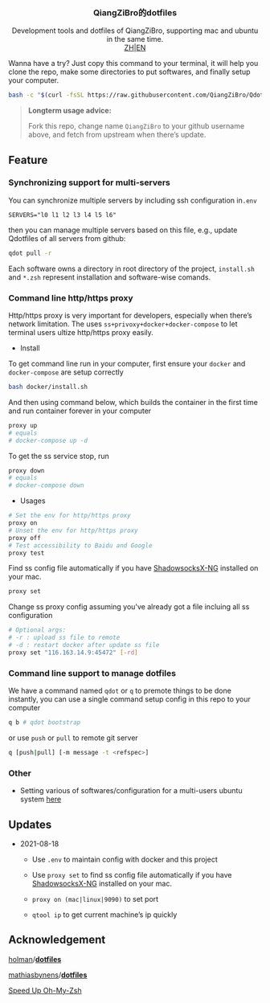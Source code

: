 <p align="center">
  <h3 align="center">QiangZiBro的dotfiles</h3>
  <p align="center">
   Development tools and dotfiles of QiangZiBro, supporting mac and ubuntu in the same time.
  </br>
    <a href="README_zh.md">ZH</a>|<a href="README.md">EN</a>
  </p>
</p>

Wanna have a try? Just copy this command to your terminal, it will help you clone the repo, make some directories to put softwares, and finally setup your computer.

```bash
bash -c "$(curl -fsSL https://raw.githubusercontent.com/QiangZiBro/Qdotfiles/master/scripts/bootstrap.sh)"
```

> **Longterm usage advice:**
>
> Fork this repo, change name `QiangZiBro` to your github username above, and fetch from upstream when there’s update.
>



## Feature

### Synchronizing support for multi-servers

You can synchronize multiple servers by including ssh configuration in`.env` 

```
SERVERS="l0 l1 l2 l3 l4 l5 l6"
```

then you can manage multiple servers based on this file, e.g., update Qdotfiles of all servers from github:

```bash
qdot pull -r
```

Each software owns a directory in root directory of the project, `install.sh` and `*.zsh` represent installation and software-wise comands.

### Command line http/https proxy

Http/https proxy is very important for developers, especially when there’s network limitation. The uses `ss+privoxy+docker+docker-compose` to let terminal users ultize http/https proxy easily. 

- Install


To get command line run in your computer, first ensure your `docker` and `docker-compose` are setup correctly

```bash
bash docker/install.sh
```

And then using command below, which builds the container in the first time and run container forever in your computer

```bash
proxy up
# equals 
# docker-compose up -d
```

To get the ss service stop, run

```bash
proxy down
# equals 
# docker-compose down
```



- Usages

```bash
# Set the env for http/https proxy
proxy on 
# Unset the env for http/https proxy
proxy off
# Test accessibility to Baidu and Google
proxy test
```

Find ss config file automatically if you have [ShadowsocksX-NG](https://github.com/shadowsocks/ShadowsocksX-NG) installed on your mac.

```bash
proxy set
```

Change ss proxy config assuming you've already got a file incluing all ss configuration

```bash
# Optional args:
# -r : upload ss file to remote
# -d : restart docker after update ss file
proxy set "116.163.14.9:45472" [-rd]
```



### Command line support to manage dotfiles

We have a command named `qdot` or `q` to premote things to be done instantly, you can use a single command setup config in this repo to your computer

```bash
q b # qdot bootstrap
```

or use  `push`  or  `pull`  to remote git server

```bash
q [push|pull] [-m message -t <refspec>]
```

### Other

- Setting various of softwares/configuration for a multi-users ubuntu system [here](scripts/init_a_fresh_ubuntu)



## Updates

- 2021-08-18 

  - Use `.env` to maintain config with docker and this project

  - Use `proxy set`  to find ss config file automatically if you have [ShadowsocksX-NG](https://github.com/shadowsocks/ShadowsocksX-NG) installed on your mac.

  -  `proxy on (mac|linux|9090)` to set port

  - `qtool ip` to get current machine’s ip quickly 

    

## Acknowledgement

[holman](https://github.com/holman)/**[dotfiles](https://github.com/holman/dotfiles)**

 [mathiasbynens](https://github.com/mathiasbynens)/**[dotfiles](https://github.com/mathiasbynens/dotfiles)**

 [Speed Up Oh-My-Zsh](https://bennycwong.github.io/post/speeding-up-oh-my-zsh/)

